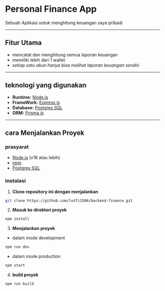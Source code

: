 # Personal Finance App

Sebuah Aplikasi untuk menghitung keuangan saya pribadi

---

## Fitur Utama

- mencatat dan menghitung semua laporan keuangan
- memiliki lebih dari 1 wallet
- _setiap satu akun hanya bisa melihat laporan keuangan sendiri_

---

## teknologi yang digunakan

- **Runtime:** [Node.js](https://nodejs.org)
- **FrameWork:** [Express js](https://expressjs.com/)
- **Database:** [Postgres SQL](https://www.postgresql.org/)
- **ORM:** [Prisma js](https://www.prisma.io/)

---

## cara Menjalankan Proyek

### prasyarat

- [Node.js](https://nodejs.org) (v18 atau lebih)
- [npm](https://www.npmjs.com/)
- [Postgres SQL](https://www.postgresql.org/)

### instalasi

1. **Clone repository ini dengan menjalankan**

```sh
git clone https://github.com/lutfi1506/backend-finance.git
```

2. **Masuk ke direktori proyek**

```sh
npm install
```

3. **Menjalankan proyek**

- dalam mode development

```sh
npm run dev
```

- dalam mode production

```sh
npm start
```

4. **build proyek**

```sh
npm run build
```
